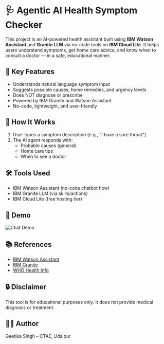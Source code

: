 # 🩺 Agentic AI Health Symptom Checker

This project is an AI-powered health assistant built using **IBM Watson Assistant** and **Granite LLM** via no-code tools on **IBM Cloud Lite**. It helps users understand symptoms, get home care advice, and know when to consult a doctor — in a safe, educational manner.

## 🧠 Key Features
* Understands natural language symptom input
* Suggests possible causes, home remedies, and urgency levels
* Does NOT diagnose or prescribe
* Powered by IBM Granite and Watson Assistant
* No-code, lightweight, and user-friendly

## 🚀 How It Works
1. User types a symptom description (e.g., "I have a sore throat")
2. The AI agent responds with:
   - Probable causes (general)
   - Home care tips
   - When to see a doctor

## 🛠️ Tools Used
* IBM Watson Assistant (no-code chatbot flow)
* IBM Granite LLM (via skills/actions)
* IBM Cloud Lite (free hosting tier)

## 📸 Demo

![Chat Demo](preview11.png)

## 📚 References
* [IBM Watson Assistant](https://cloud.ibm.com/catalog/services/watson-assistant)
* [IBM Granite](https://research.ibm.com/blog/granite-foundation-models)
* [WHO Health Info](https://www.who.int/health-topics)

## 🔒 Disclaimer
This tool is for educational purposes only. It does not provide medical diagnosis or treatment.

## 👩‍💻 Author
Geetika Singh – CTAE, Udaipur
